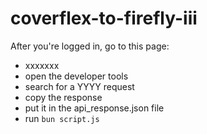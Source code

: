 # coverflex-to-firefly-iii

After you're logged in, go to this page:
- xxxxxxx
- open the developer tools
- search for a YYYY request
- copy the response
- put it in the api_response.json file
- run `bun script.js`